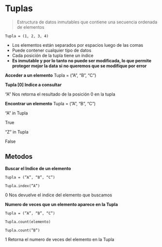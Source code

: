 # Tuplas
> Estructura de datos inmutables que contiene una secuencia ordenada de elementos

`Tupla = (1, 2, 3, 4)`

- Los elementos están separados por espacios luego de las comas
- Puede contener cualquier tipo de datos
- Cada posición de la tupla tiene un índice
- **Es inmutable y por lo tanto no puede ser modificada, lo que permite proteger mejor la data si no queremos que se modifique por error**

**Acceder a un elemento**
Tupla = (”A”, “B”, “C”)

**Tupla [0] Indice a consultar**

“A” Nos retorna el resultado de la posición 0 en la tupla

**Encontrar un elemento**
Tupla = (”A”, “B”, “C”)

“A” in Tupla

True

“Z” in Tupla

False

## Metodos
**Buscar el Indice de un elemento**

`Tupla = (”A”, “B”, “C”)`

`Tupla.index(”A”)`

0 Nos devuelve el indice del elemento que buscamos

**Numero de veces que un elemento aparece en la Tupla**

`Tupla = (”A”, “B”, “C”)`

`Tupla.count(elemento)`

`Tupla.count(”B”)`

1 Retorna el numero de veces del elemento en la Tupla
